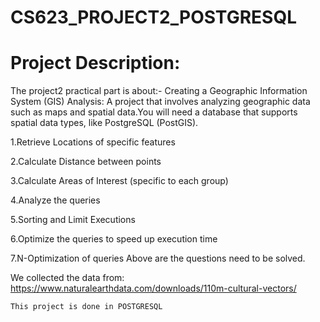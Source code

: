 # CS623_PROJECT2_POSTGRESQL

# Project Description:

The project2 practical part is about:- Creating a Geographic Information System (GIS) Analysis: A project that involves analyzing geographic data such as maps and spatial data.You will need a database that supports spatial data types, like PostgreSQL (PostGIS).

1.Retrieve Locations of specific features

2.Calculate Distance between points

3.Calculate Areas of Interest (specific to each group)

4.Analyze the queries

5.Sorting and Limit Executions

6.Optimize the queries to speed up execution time

7.N-Optimization of queries Above are the questions need to be solved.

We collected the data from: https://www.naturalearthdata.com/downloads/110m-cultural-vectors/

```bash
This project is done in POSTGRESQL
```


